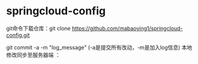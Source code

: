 # springcloud-config
git命令下载仓库：git clone https://github.com/mabaoying1/springcloud-config.git

git commit -a -m "log_message" (-a是提交所有改动，-m是加入log信息) 本地修改同步至服务器端 ：
